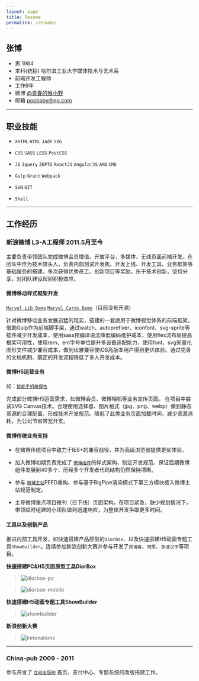 ```yaml
---
layout: page
title: Resume
permalink: /resume/
---
```


## 张博

- 男 1984
- 本科(统招) 哈尔滨工业大学媒体技术与艺术系
- 前端开发工程师
- 工作9年
- 微博 [@青春的猴小野](http://weibo.com/jopz)
- 邮箱 [popbaby@qq.com](mailto:popbaby@qq.com)

***

## 职业技能

- `XHTML` `HTML` `Jade` `SVG`

- `CSS` `SASS` `LESS` `PostCSS` 

- `JS` `Jquery` `ZEPTO` `ReactJS` `AngularJS` `AMD` `CMD`

- `Gulp` `Grunt` `Webpack`

- `SVN` `GIT`

- `Shell` 


***

## 工作经历

### 新浪微博 L3-A工程师 2011.5月至今

主要负责带领团队完成微博会员增值、开放平台、多媒体、无线页面前端开发。在团队中作为技术带头人，负责内部测试开发机、开发上线、开发工具、业务框架等基础服务的搭建。多次获得优秀员工、创新项目等奖励。乐于技术创新，坚持分享，对团队建设起到积极效应。

#### **微博移动样式框架开发**
	
[`Marvel Lib Demo`](http://jopz.sinaapp.com/marvel/html/lib/common.html)  [`Marvel Cards Demo`](http://jopz.sinaapp.com/marvel/html/card/cards.html)（目前没有开源）

针对微博移动业务发展迅猛的现实，搭建的一套适用于微博视觉体系的前端框架。借助Gulp作为前端脚手架，通过watch、autoprefixer、iconfont、svg-sprite等插件减少开发成本，使用sass预编译语法降低编码维护成本，使用flex流布局提高框架可用性，使用rem、em字号单位提升多设备适配能力，使用font、svg矢量化图形文件减少兼容成本，做到优雅兼容使iOS高版本用户得到更优体验。通过完善的文档机制、既定的开发流程降低了多人开发成本。

#### **微博H5运营业务**

如：[`智能手机微报告`](http://earnings.card.weibo.com/mobile2015/)

完成部分微博H5运营需求，如微博会员、微博相机等业务宣传页面。 在项目中尝试SVG Canvas技术。合理使用选择器、图片格式（jpg、png、webp）做到静态资源的合理配置。形成技术开发规范。降低了此类业务页面加载时间，减少资源消耗，为公司节省带宽开支。

#### **微博传统业务支持**

- 在微博传统项目中致力于IE6+的兼容战役、并为高级浏览器提供更优体验。

- 加入微博初期负责完成了 [`微博组件`](http://open.weibo.com/connect)的样式架构、制定开发规范、保证后期微博组件发展到40多个、历经多个开发者代码结构仍然保持清晰。

- 参与 [`微博主站`](http://weibo.com)FEED重构、参与基于BigPipe渲染模式下第三方模块接入微博主站规范制定。

- 主导微博重点项目微刊（已下线）页面架构，在项目紧急，缺少规划情况下，带领临时组建的小团队做到迅速响应，为整体开发争取更多时间。

#### **工具以及创新产品** 

推进内部工具开发，如快速搭建产品原型的`DiorBox`、以及快速搭建H5动画专题工具`ShowBuilder`。连续参加新浪创新大赛并参与开发了`我请客`、`微愿`、`急速汉字`等项目。

**快速搭建PC&H5页面原型工具DiorBox**

> ![diorbox-pc](http://uxfan.qiniudn.com/images/resume/diorbox_pc.jpg)

> ![diorbox-mobile](http://uxfan.qiniudn.com/images/resume/diorbox_mobile.jpg)

**快速搭建H5动画专题工具ShowBuilder**

> ![showbuilder](http://uxfan.qiniudn.com/images/resume/showbuilder.jpg)

**新浪创新大赛**

> ![innovations](http://uxfan.qiniudn.com/images/resume/ivts.jpg)

***

### China-pub 2009 - 2011

参与开发了 [`互动出版网`](http://china-pub.com) 首页、支付中心、专题系统的改版搭建工作。
